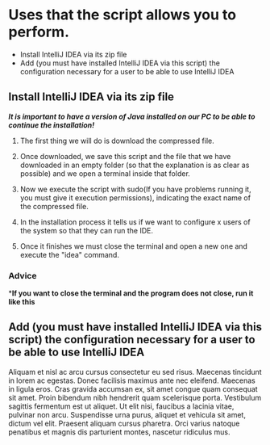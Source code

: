 # Uses that the script allows you to perform.

- Install IntelliJ IDEA via its zip file
- Add (you must have installed IntelliJ IDEA via this script) the configuration necessary for a user to be able to use IntelliJ IDEA

## Install IntelliJ IDEA via its zip file
***It is important to have a version of Java installed on our PC to be able to continue the installation!***
1. The first thing we will do is download the compressed file.
   
2. Once downloaded, we save this script and the file that we have downloaded in an empty folder (so that the explanation is as clear as possible) and we open a terminal inside that folder.

3. Now we execute the script with sudo(If you have problems running it, you must give it execution permissions), indicating the exact name of the compressed file.

4. In the installation process it tells us if we want to configure x users of the system so that they can run the IDE.

5. Once it finishes we must close the terminal and open a new one and execute the "idea" command.

### Advice
***If you want to close the terminal and the program does not close, run it like this**


   

## Add (you must have installed IntelliJ IDEA via this script) the configuration necessary for a user to be able to use IntelliJ IDEA
Aliquam et nisl ac arcu cursus consectetur eu sed risus. Maecenas tincidunt in lorem ac egestas. Donec facilisis maximus ante nec eleifend. Maecenas in ligula eros. Cras gravida accumsan ex, sit amet congue quam consequat sit amet. Proin bibendum nibh hendrerit quam scelerisque porta. Vestibulum sagittis fermentum est ut aliquet. Ut elit nisi, faucibus a lacinia vitae, pulvinar non arcu. Suspendisse urna purus, aliquet et vehicula sit amet, dictum vel elit. Praesent aliquam cursus pharetra. Orci varius natoque penatibus et magnis dis parturient montes, nascetur ridiculus mus.
